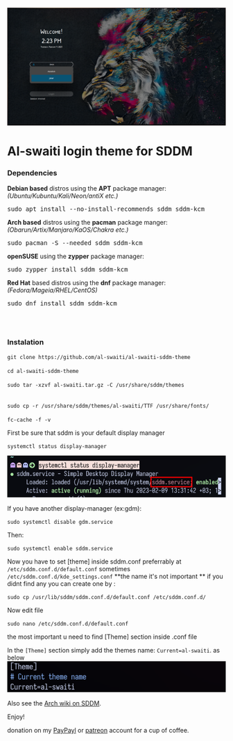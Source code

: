 ![Screenshot of the interface of the Sugar Dark theme for SDDM](preview.png "The default interface of the Sugar Dark theme for SDDM")

# Al-swaiti login theme for SDDM

### Dependencies



**Debian based** distros using the **APT** package manager:  
*(Ubuntu/Kubuntu/Kali/Neon/antiX etc.)*  
<pre>sudo apt install --no-install-recommends sddm sddm-kcm</pre>  

**Arch based** distros using the **pacman** package manger:  
*(Obarun/Artix/Manjaro/KaOS/Chakra etc.)*  
<pre>sudo pacman -S --needed sddm sddm-kcm</pre>  

**openSUSE** using the **zypper** package manager:  
<pre>sudo zypper install sddm sddm-kcm</pre>  

**Red Hat** based distros using the **dnf** package manager:  
*(Fedora/Mageia/RHEL/CentOS)*  
<pre>sudo dnf install sddm sddm-kcm</pre>  

<br/><br/>






### Instalation


```
git clone https://github.com/al-swaiti/al-swaiti-sddm-theme

cd al-swaiti-sddm-theme

sudo tar -xzvf al-swaiti.tar.gz -C /usr/share/sddm/themes


sudo cp -r /usr/share/sddm/themes/al-swaiti/TTF /usr/share/fonts/ 

fc-cache -f -v

```

First be sure that sddm is your default display manager


```
systemctl status display-manager
```
![Alt text](sddm-service.png)

If you have another display-manager (ex:gdm):
```
sudo systemctl disable gdm.service
```

Then:
```
sudo systemctl enable sddm.service
```

Now you have to set [theme] inside sddm.conf
preferrably at `/etc/sddm.conf.d/default.conf`
sometimes `/etc/sddm.conf.d/kde_settings.conf`
**the name it's not important **
if you didnt find any you can create one by :
```
sudo cp /usr/lib/sddm/sddm.conf.d/default.conf /etc/sddm.conf.d/  
```

Now edit file 
```
sudo nano /etc/sddm.conf.d/default.conf
```
the most important u need to find [Theme] section inside .conf file 
  

In the `[Theme]` section simply add the themes name: `Current=al-swaiti`.
as below
![Alt text](theme.png)

 Also see the [Arch wiki on SDDM](https://wiki.archlinux.org/index.php/SDDM).


Enjoy!





 donation on my [PayPayl](https://paypal.me/abdallalswaiti) or [patreon](https://www.patreon.com/user?u=88585798) account for a cup of coffee.  

